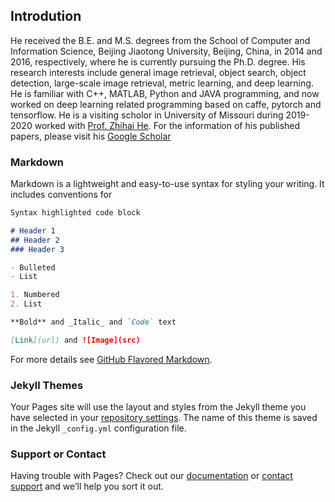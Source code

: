 ## Introdution

He received the B.E. and M.S. degrees from the School of Computer and Information Science, Beijing Jiaotong University, Beijing, China, in 2014 and 2016, respectively, where he is currently pursuing the Ph.D. degree. His research interests include general image retrieval, object search, object detection, large-scale image retrieval, metric learning, and deep learning. He is familiar with C++, MATLAB, Python and JAVA programming, and now worked on deep learning related programming based on caffe, pytorch and tensorflow. He is a visiting scholor in University of Missouri during 2019-2020 worked with [Prof. Zhihai He](https://scholar.google.com/citations?hl=zh-CN&user=MtGYBCcAAAAJ). For the information of his published papers, please visit his [Google Scholar](https://scholar.google.com/citations?hl=zh-CN&user=iFp1FOMAAAAJ)

### Markdown

Markdown is a lightweight and easy-to-use syntax for styling your writing. It includes conventions for

```markdown
Syntax highlighted code block

# Header 1
## Header 2
### Header 3

- Bulleted
- List

1. Numbered
2. List

**Bold** and _Italic_ and `Code` text

[Link](url) and ![Image](src)
```

For more details see [GitHub Flavored Markdown](https://guides.github.com/features/mastering-markdown/).

### Jekyll Themes

Your Pages site will use the layout and styles from the Jekyll theme you have selected in your [repository settings](https://github.com/kanshichao/kanshichao.github.io/settings). The name of this theme is saved in the Jekyll `_config.yml` configuration file.

### Support or Contact

Having trouble with Pages? Check out our [documentation](https://help.github.com/categories/github-pages-basics/) or [contact support](https://github.com/contact) and we’ll help you sort it out.
